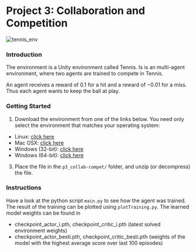 # Project 3: Collaboration and Competition

![tennis_env](https://github.com/danny-bit/udacity_rl/assets/59084863/57210724-e4d1-42b9-b4a8-af4709d15d54)

### Introduction

The environment is a Unity environment called Tennis.
Is is an multi-agent environment, where two agents are trained to compete in Tennis.

An agent receives a reward of $0.1$ for a hit and a reward of $-0.01$ for a miss.
Thus each agent wants to keep the ball at play.

### Getting Started

1. Download the environment from one of the links below.  You need only select the environment that matches your operating system:
- Linux: [click here](https://s3-us-west-1.amazonaws.com/udacity-drlnd/P3/Tennis/Tennis_Linux.zip)
- Mac OSX: [click here](https://s3-us-west-1.amazonaws.com/udacity-drlnd/P3/Tennis/Tennis.app.zip)
- Windows (32-bit): [click here](https://s3-us-west-1.amazonaws.com/udacity-drlnd/P3/Tennis/Tennis_Windows_x86.zip)
- Windows (64-bit): [click here](https://s3-us-west-1.amazonaws.com/udacity-drlnd/P3/Tennis/Tennis_Windows_x86_64.zip)

3. Place the file in the `p3_collab-compet/` folder, and unzip (or decompress) the file. 

### Instructions

Have a look at the python script `main.py` to see how the agent was trained.
The result of the training can be plotted using `plotTraining.py`.
The learned model weights can be found in 
- checkpoint_actor_i.pth, checkpoint_critic_i.pth (latest solved environment weights)
- checkpoint_actor_besti.pth, checkpoint_critic_besti.pth (weights of the model with the highest average score over last 100 episodes)
